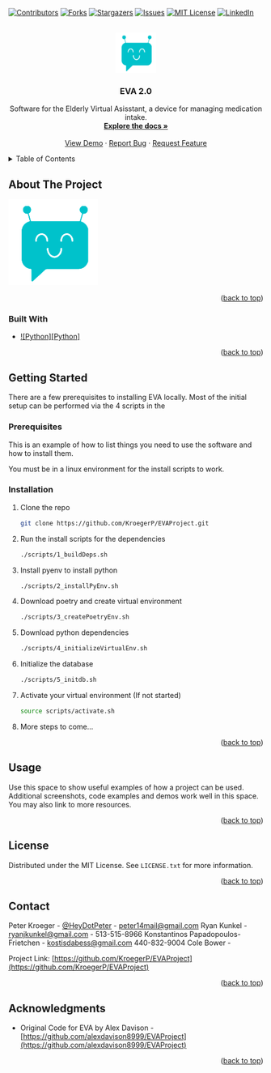 <!-- Improved compatibility of back to top link: See: https://github.com/othneildrew/Best-README-Template/pull/73 -->
<a name="readme-top"></a>
<!--
*** Thanks for checking out the Best-README-Template. If you have a suggestion
*** that would make this better, please fork the repo and create a pull request
*** or simply open an issue with the tag "enhancement".
*** Don't forget to give the project a star!
*** Thanks again! Now go create something AMAZING! :D
-->



<!-- PROJECT SHIELDS -->
<!--
*** I'm using markdown "reference style" links for readability.
*** Reference links are enclosed in brackets [ ] instead of parentheses ( ).
*** See the bottom of this document for the declaration of the reference variables
*** for contributors-url, forks-url, etc. This is an optional, concise syntax you may use.
*** https://www.markdownguide.org/basic-syntax/#reference-style-links
-->
[![Contributors][contributors-shield]][contributors-url]
[![Forks][forks-shield]][forks-url]
[![Stargazers][stars-shield]][stars-url]
[![Issues][issues-shield]][issues-url]
[![MIT License][license-shield]][license-url]
[![LinkedIn][linkedin-shield]][linkedin-url]



<!-- PROJECT LOGO -->
<br />
<div align="center">
  <a href="https://github.com/KroegerP/EVAProject">
    <img src="EXPOFILES/evaFace4Home.png" alt="Logo" width="80" height="80">
  </a>

<h3 align="center">EVA 2.0</h3>

  <p align="center">
    Software for the Elderly Virtual Asisstant, a device for managing medication intake.
    <br />
    <a href="https://github.com/KroegerP/EVAProject"><strong>Explore the docs »</strong></a>
    <br />
    <br />
    <a href="https://github.com/KroegerP/EVAProject">View Demo</a>
    ·
    <a href="https://github.com/KroegerP/EVAProject/issues">Report Bug</a>
    ·
    <a href="https://github.com/KroegerP/EVAProject/issues">Request Feature</a>
  </p>
</div>



<!-- TABLE OF CONTENTS -->
<details>
  <summary>Table of Contents</summary>
  <ol>
    <li>
      <a href="#about-the-project">About The Project</a>
      <ul>
        <li><a href="#built-with">Built With</a></li>
      </ul>
    </li>
    <li>
      <a href="#getting-started">Getting Started</a>
      <ul>
        <li><a href="#prerequisites">Prerequisites</a></li>
        <li><a href="#installation">Installation</a></li>
      </ul>
    </li>
    <li><a href="#usage">Usage</a></li>
    <li><a href="#roadmap">Roadmap</a></li>
    <li><a href="#contributing">Contributing</a></li>
    <li><a href="#license">License</a></li>
    <li><a href="#contact">Contact</a></li>
    <li><a href="#acknowledgments">Acknowledgments</a></li>
  </ol>
</details>



<!-- ABOUT THE PROJECT -->
## About The Project

[![Product Name Screen Shot][product-screenshot]](https://example.com)

<p align="right">(<a href="#readme-top">back to top</a>)</p>



### Built With

* [![Python][Python]](https://www.python.org/)

<p align="right">(<a href="#readme-top">back to top</a>)</p>



<!-- GETTING STARTED -->
## Getting Started

There are a few prerequisites to installing EVA locally. Most of the initial setup can be 
performed via the 4 scripts in the  

### Prerequisites

This is an example of how to list things you need to use the software and how to install them.

You must be in a linux environment for the install scripts to work.

### Installation

1. Clone the repo
   ```sh
   git clone https://github.com/KroegerP/EVAProject.git
   ```
2. Run the install scripts for the dependencies
   ```sh
   ./scripts/1_buildDeps.sh
   ```
3. Install pyenv to install python
   ```sh
   ./scripts/2_installPyEnv.sh
   ```
4. Download poetry and create virtual environment
   ```sh
   ./scripts/3_createPoetryEnv.sh
   ```
5. Download python dependencies
   ```sh
   ./scripts/4_initializeVirtualEnv.sh
   ```
7. Initialize the database
   ```sh
   ./scripts/5_initdb.sh
   ```
8. Activate your virtual environment (If not started)
   ```sh
   source scripts/activate.sh
   ```
9. More steps to come...

<p align="right">(<a href="#readme-top">back to top</a>)</p>



<!-- USAGE EXAMPLES -->
## Usage

Use this space to show useful examples of how a project can be used. Additional screenshots, code examples and demos work well in this space. You may also link to more resources.

<!-- _For more examples, please refer to the [Documentation](https://example.com)_ -->

<!-- <p align="right">(<a href="#readme-top">back to top</a>)</p> -->



<!-- ROADMAP -->
<!-- ## Roadmap

- [ ] Feature 1
- [ ] Feature 2
- [ ] Feature 3
    - [ ] Nested Feature

See the [open issues](https://github.com/KroegerP/EVAProject/issues) for a full list of proposed features (and known issues). -->

<p align="right">(<a href="#readme-top">back to top</a>)</p>



<!-- CONTRIBUTING -->
<!-- ## Contributing

If you have a suggestion that would make this better, please fork the repo and create a pull request. You can also simply open an issue with the tag "enhancement".
Don't forget to give the project a star! Thanks again!

1. Fork the Project
2. Create your Feature Branch (`git checkout -b feature/AmazingFeature`)
3. Commit your Changes (`git commit -m 'Add some AmazingFeature'`)
4. Push to the Branch (`git push origin feature/AmazingFeature`)
5. Open a Pull Request

<p align="right">(<a href="#readme-top">back to top</a>)</p> -->



<!-- LICENSE -->
## License

Distributed under the MIT License. See `LICENSE.txt` for more information.

<p align="right">(<a href="#readme-top">back to top</a>)</p>



<!-- CONTACT -->
## Contact

Peter Kroeger - [@HeyDotPeter](https://twitter.com/HeyDotPeter) - peter14mail@gmail.com
Ryan Kunkel - ryanjkunkel@gmail.com - 513-515-8966
Konstantinos Papadopoulos-Frietchen - kostisdabess@gmail.com 440-832-9004
Cole Bower - 

Project Link: [https://github.com/KroegerP/EVAProject](https://github.com/KroegerP/EVAProject)

<p align="right">(<a href="#readme-top">back to top</a>)</p>



<!-- ACKNOWLEDGMENTS -->
## Acknowledgments

* Original Code for EVA by Alex Davison - [https://github.com/alexdavison8999/EVAProject](https://github.com/alexdavison8999/EVAProject)

<p align="right">(<a href="#readme-top">back to top</a>)</p>



<!-- MARKDOWN LINKS & IMAGES -->
<!-- https://www.markdownguide.org/basic-syntax/#reference-style-links -->
[contributors-shield]: https://img.shields.io/github/contributors/KroegerP/EVAProject.svg?style=for-the-badge
[contributors-url]: https://github.com/KroegerP/EVAProject/graphs/contributors
[forks-shield]: https://img.shields.io/github/forks/KroegerP/EVAProject.svg?style=for-the-badge
[forks-url]: https://github.com/KroegerP/EVAProject/network/members
[stars-shield]: https://img.shields.io/github/stars/KroegerP/EVAProject.svg?style=for-the-badge
[stars-url]: https://github.com/KroegerP/EVAProject/stargazers
[issues-shield]: https://img.shields.io/github/issues/KroegerP/EVAProject.svg?style=for-the-badge
[issues-url]: https://github.com/KroegerP/EVAProject/issues
[license-shield]: https://img.shields.io/github/license/KroegerP/EVAProject.svg?style=for-the-badge
[license-url]: https://github.com/KroegerP/EVAProject/blob/master/LICENSE.txt
[linkedin-shield]: https://img.shields.io/badge/-LinkedIn-black.svg?style=for-the-badge&logo=linkedin&colorB=555
[linkedin-url]: https://linkedin.com/in/peter-kroeger
[product-screenshot]: EXPOFILES/evaFace4Home.png